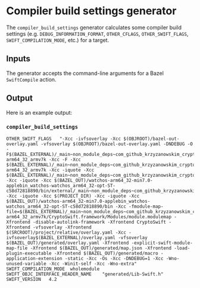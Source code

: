 # Compiler build settings generator

The `compiler_build_settings` generator calculates some compiler build settings
(e.g. `DEBUG_INFORMATION_FORMAT`, `OTHER_CFLAGS`, `OTHER_SWIFT_FLAGS`,
`SWIFT_COMPILATION_MODE`, etc.) for a target.

## Inputs

The generator accepts the command-line arguments for a Bazel `SwiftCompile`
action.

## Output

Here is an example output:

### `compiler_build_settings`

```
OTHER_SWIFT_FLAGS	"-Xcc -ivfsoverlay -Xcc $(OBJROOT)/bazel-out-overlay.yaml -vfsoverlay $(OBJROOT)/bazel-out-overlay.yaml -DNDEBUG -O -F$(BAZEL_EXTERNAL)/_main~non_module_deps~com_github_krzyzanowskim_cryptoswift/CryptoSwift.xcframework/watchos-arm64_32_armv7k -Xcc -F -Xcc $(BAZEL_EXTERNAL)/_main~non_module_deps~com_github_krzyzanowskim_cryptoswift/CryptoSwift.xcframework/watchos-arm64_32_armv7k -Xcc -iquote -Xcc $(BAZEL_EXTERNAL)/_main~non_module_deps~com_github_krzyzanowskim_cryptoswift -Xcc -iquote -Xcc $(BAZEL_OUT)/watchos-arm64_32-min7.0-applebin_watchos-watchos_arm64_32-opt-ST-c58d72818890/bin/external/_main~non_module_deps~com_github_krzyzanowskim_cryptoswift -Xcc -iquote -Xcc $(PROJECT_DIR) -Xcc -iquote -Xcc $(BAZEL_OUT)/watchos-arm64_32-min7.0-applebin_watchos-watchos_arm64_32-opt-ST-c58d72818890/bin -Xcc -fmodule-map-file=$(BAZEL_EXTERNAL)/_main~non_module_deps~com_github_krzyzanowskim_cryptoswift/CryptoSwift.xcframework/watchos-arm64_32_armv7k/CryptoSwift.framework/Modules/module.modulemap -Xfrontend -disable-autolink-framework -Xfrontend CryptoSwift -Xfrontend -vfsoverlay -Xfrontend $(SRCROOT)/project/relative/overlay.yaml -Xcc -ivfsoverlay$(BAZEL_EXTERNAL)/overlay.yaml -vfsoverlay $(BAZEL_OUT)/generated/overlay.yaml -Xfrontend -explicit-swift-module-map-file -Xfrontend $(BAZEL_OUT)/generated/map.json -Xfrontend -load-plugin-executable -Xfrontend $(BAZEL_OUT)/generated/macro -application-extension -static -Xcc -Os -Xcc -DNDEBUG=1 -Xcc -Wno-unused-variable -Xcc -Winit-self -Xcc -Wno-extra"
SWIFT_COMPILATION_MODE	wholemodule
SWIFT_OBJC_INTERFACE_HEADER_NAME	"generated/Lib-Swift.h"
SWIFT_VERSION	4.2

```
